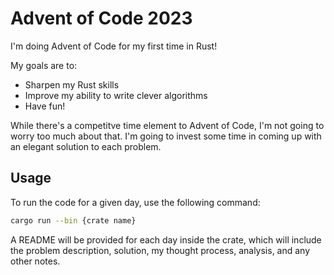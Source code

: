 # Advent of Code 2023

I'm doing Advent of Code for my first time in Rust!

My goals are to:

-   Sharpen my Rust skills
-   Improve my ability to write clever algorithms
-   Have fun!

While there's a competitve time element to Advent of Code,
I'm not going to worry too much about that. I'm going to invest
some time in coming up with an elegant solution to each problem.

## Usage

To run the code for a given day, use the following command:

```bash
cargo run --bin {crate name}
```

A README will be provided for each day inside the crate, which will include
the problem description, solution, my thought process, analysis, and any other notes.
